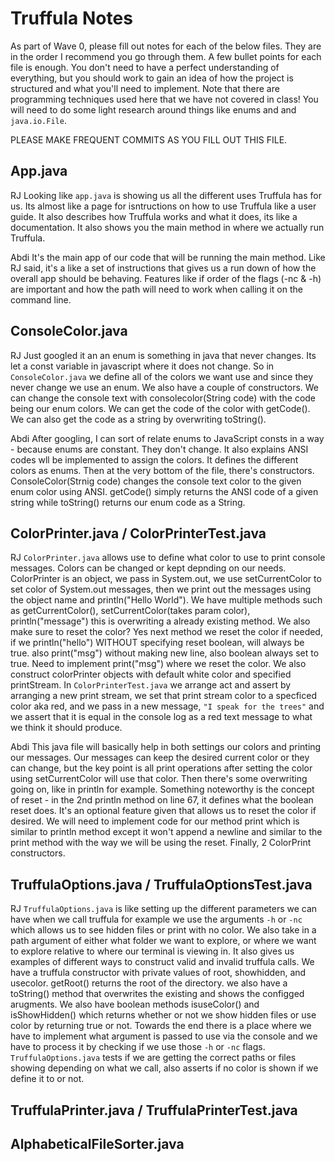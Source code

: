 # Truffula Notes
As part of Wave 0, please fill out notes for each of the below files. They are in the order I recommend you go through them. A few bullet points for each file is enough. You don't need to have a perfect understanding of everything, but you should work to gain an idea of how the project is structured and what you'll need to implement. Note that there are programming techniques used here that we have not covered in class! You will need to do some light research around things like enums and and `java.io.File`.

PLEASE MAKE FREQUENT COMMITS AS YOU FILL OUT THIS FILE.

## App.java
RJ
Looking like `app.java` is showing us all the different uses Truffula has for us. Its almost like a page for isntructions on how to use Truffula like a user guide. It also describes how Truffula works and what it does, its like a documentation. It also shows you the main method in where we actually run Truffula.

Abdi
It's the main app of our code that will be running the main method. Like RJ said, it's a like a set of instructions that gives us a run down of how the overall app should be behaving. Features like if order of the flags (-nc & -h) are important and how the path will need to work when calling it on the command line.

## ConsoleColor.java
RJ 
Just googled it an an enum is something in java that never changes. Its let a const variable in javascript where it does not change. So in `ConsoleColor.java` we define all of the colors we want use and since they never change we use an enum. We also have a couple of constructors. We can change the console text with consolecolor(String code) with the code being our enum colors. We can get the code of the color with getCode(). We can also get the code as a string by overwriting toString().

Abdi
After googling, I can sort of relate enums to JavaScript consts in a way - because enums are constant. They don't change. It also explains ANSI codes wll be implemented to assign the colors. It defines the different colors as enums. Then at the very bottom of the file, there's constructors. ConsoleColor(Strnig code) changes the console text color to the given enum color using ANSI. getCode() simply returns the ANSI code of a given string while toString() returns our enum code as a String.

## ColorPrinter.java / ColorPrinterTest.java
RJ
`ColorPrinter.java` allows use to define what color to use to print console messages. Colors can be changed or kept depnding on our needs. ColorPrinter is an object, we pass in System.out, we use setCurrentColor to set color of System.out messages, then we print out the messages using the object name and println("Hello World"). We have multiple methods such as getCurrentColor(), setCurrentColor(takes param color), println("message") this is overwriting a already existing method. We also make sure to reset the color? Yes next method we reset the color if needed, if we println("hello") WITHOUT specifying reset boolean, will always be true. also print("msg") without making new line, also boolean always set to true. Need to implement print("msg") where we reset the color. We also construct colorPrinter objects with default white color and specified printStream. In `ColorPrinterTest.java` we arrange act and assert by arranging a new print stream, we set that print stream color to a specficed color aka red, and we pass in a new message, `"I speak for the trees"` and we assert that it is equal in the console log as a red text message to what we think it should produce.

Abdi
This java file will basically help in both settings our colors and printing our messages. Our messages can keep the desired current color or they can change, but the key point is all print operations after setting the color using setCurrentColor will use that color. Then there's some overwriting going on, like in println for example. Something noteworthy is the concept of reset - in the 2nd println method on line 67, it defines what the boolean reset does. It's an optional feature given that allows us to reset the color if desired. We will need to implement code for our method print which is similar to println method except it won't append a newline and similar to the print method with the way we will be using the reset. Finally, 2 ColorPrint constructors.

## TruffulaOptions.java / TruffulaOptionsTest.java
RJ 
`TruffulaOptions.java` is like setting up the different parameters we can have when we call truffula for example we use the arguments `-h` or `-nc` which allows us to see hidden files or print with no color. We also take in a path argument of either what folder we want to explore, or where we want to explore relative to where our terminal is viewing in. It also gives us examples of different ways to construct valid and invalid truffula calls. We have a truffula constructor with private values of root, showhidden, and usecolor. getRoot() returns the root of the directory. we also have a toString() method that overwrites the existing and shows the configged arugments. We also have boolean methods isuseColor() and isShowHidden() which returns whether or not we show hidden files or use color by returning true or not. Towards the end there is a place where we have to implement what argument is passed to use via the console and we have to process it by checking if we use those `-h` or `-nc` flags. `TruffulaOptions.java` tests if we are getting the correct paths or files showing depending on what we call, also asserts if no color is shown if we define it to or not.


## TruffulaPrinter.java / TruffulaPrinterTest.java

## AlphabeticalFileSorter.java